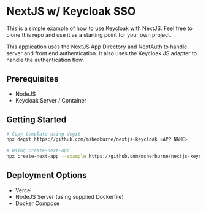 # NextJS w/ Keycloak SSO

This is a simple example of how to use Keycloak with NextJS. Feel free to clone this repo and use it as a starting point for your own project.

This application uses the NextJS App Directory and NextAuth to handle server and front end authentication. It also uses the Keycloak JS adapter to handle the authentication flow.

## Prerequisites

- NodeJS
- Keycloak Server / Container

## Getting Started

```bash
# Copy template using degit
npx degit https://github.com/msherburne/nextjs-keycloak <APP NAME>

# Using create-next-app
npx create-next-app --example https://github.com/msherburne/nextjs-keycloak <YOUR_APP_NAME>

```

## Deployment Options

- Vercel
- NodeJS Server (using supplied Dockerfile)
- Docker Compose
